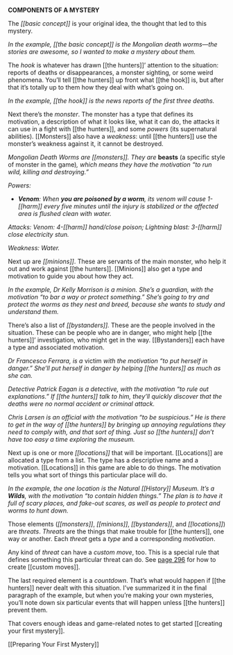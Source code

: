 **COMPONENTS OF A MYSTERY**

The *[[basic concept]]* is your original idea, the thought that led to this mystery.

*In the example, [[the basic concept]] is the Mongolian death worms—the stories are awesome, so I wanted to make a mystery about them.*

The *hook* is whatever has drawn [[the hunters]]’ attention to the situation: reports of deaths or disappearances, a monster sighting, or some weird phenomena. You’ll tell [[the hunters]] up front what [[the hook]] is, but after that it’s totally up to them how they deal with what’s going on.

*In the example, [[the hook]] is the news reports of the first three deaths.*

Next there’s the *monster*. The monster has a type that defines its motivation, a description of what it looks like, what it can do, the attacks it can use in a fight with [[the hunters]], and some *powers* (its supernatural abilities). [[Monsters]] also have a *weakness*: until [[the hunters]] use the monster’s weakness against it, it cannot be destroyed.

*Mongolian Death Worms are [[monsters]]. They are* **beasts** (a specific style of monster in the game)*, which means they have the motivation “to run wild, killing and destroying.”*

*Powers:*

- ***Venom**: When* ***you are poisoned by a worm**, its venom will cause 1-[[harm]] every five minutes until the injury is stabilized or the affected area is flushed clean with water.*

*Attacks: Venom: 4-[[harm]] hand/close poison; Lightning blast: 3-[[harm]] close electricity stun.*

*Weakness: Water.*

Next up are *[[minions]]*. These are servants of the main monster, who help it out and work against [[the hunters]]. [[Minions]] also get a type and motivation to guide you about how they act.

*In the example, Dr Kelly Morrison is a minion. She’s a guardian, with the motivation “to bar a way or protect something.” She’s going to try and protect the worms as they nest and breed, because she wants to study and understand them.*

There’s also a list of *[[bystanders]].* These are the people involved in the situation. These can be people who are in danger, who might help [[the hunters]]’ investigation, who might get in the way. [[Bystanders]] each have a type and associated motivation.

*Dr Francesco Ferrara, is a* victim *with the motivation “to put herself in danger.” She’ll put herself in danger by helping [[the hunters]] as much as she can.*

*Detective Patrick Eagan is a detective, with the motivation “to rule out explanations.” If [[the hunters]] talk to him, they’ll quickly discover that the deaths were no normal accident or criminal attack.*

*Chris Larsen is an official with the motivation “to be suspicious.” He is there to get in the way of [[the hunters]] by bringing up annoying regulations they need to comply with, and that sort of thing. Just so [[the hunters]] don’t have too easy a time exploring the museum.*

Next up is one or more *[[locations]]* that will be important. [[Locations]] are allocated a type from a list. The type has a descriptive name and a motivation. [[Locations]] in this game are able to do things. The motivation tells you what sort of things this particular place will do.

*In the example, the one location is the Natural [[History]] Museum. It’s a **Wilds**, with the motivation “to contain hidden things.” The plan is to have it full of scary places, and fake-out scares, as well as people to protect and worms to hunt down.*

Those elements (*[[monsters]]*, *[[minions]]*, *[[bystanders]]*, and *[[locations]]*) are *threats*. *Threats* are the things that make trouble for [[the hunters]], one way or another. Each *threat* gets a *type* and a corresponding *motivation*.

Any kind of *threat* can have a *custom move*, too. This is a special rule that defines something this particular threat can do. See [page 296](#0000915624) for how to create [[custom moves]].

The last required element is a *countdown*. That’s what would happen if [[the hunters]] never dealt with this situation. I’ve summarized it in the final paragraph of the example, but when you’re making your own mysteries, you’ll note down six particular events that will happen unless [[the hunters]] prevent them.

That covers enough ideas and game-related notes to get started [[creating your first mystery]].

[[Preparing Your First Mystery]]